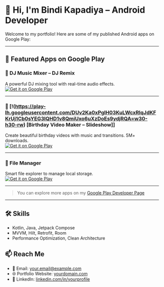 # 👋 Hi, I'm Bindi Kapadiya – Android Developer

Welcome to my portfolio! Here are some of my published Android apps on Google Play:

---

## 🚀 Featured Apps on Google Play

### 🎵 DJ Music Mixer – DJ Remix  
A powerful DJ mixing tool with real-time audio effects.  
[![Get it on Google Play](https://play.google.com/intl/en_us/badges/static/images/badges/en_badge_web_generic.png)](https://apkpure.net/dj-music-mixer-dj-remix/com.djmix.djmusicmixer.remix.effects)

---

### 🎥 [!(https://play-lh.googleusercontent.com/DUv2Ka0xPglH03KuLWcxRlqJdKFKrUj1Cb0sYEG3lQHD1v8QmiUxo6uXzDoEs9ydjRQA=w30-h30-rw) [Birthday Video Maker – Slideshow]]   
Create beautiful birthday videos with music and transitions. 5M+ downloads.  
[![Get it on Google Play](https://play-lh.googleusercontent.com/DUv2Ka0xPglH03KuLWcxRlqJdKFKrUj1Cb0sYEG3lQHD1v8QmiUxo6uXzDoEs9ydjRQA=w35-h35-rw)](https://play.google.com/store/apps/details?id=com.gallery.photography.manager.android)

---

### 📁 File Manager  
Smart file explorer to manage local storage.  
[![Get it on Google Play](https://play.google.com/store/apps/details?id=com.yourapp.filemanager)](https://play.google.com/store/apps/details?id=com.yourapp.filemanager)

---

> You can explore more apps on my [Google Play Developer Page](https://play.google.com/store/apps/dev?id=YOUR_DEV_ID)

---

## 🛠️ Skills
- Kotlin, Java, Jetpack Compose
- MVVM, Hilt, Retrofit, Room
- Performance Optimization, Clean Architecture

## 📫 Reach Me
- 📧 Email: your.email@example.com
- 🌐 Portfolio Website: [yourdomain.com](https://yourdomain.com)
- 💼 LinkedIn: [linkedin.com/in/yourprofile](https://linkedin.com/in/yourprofile)
